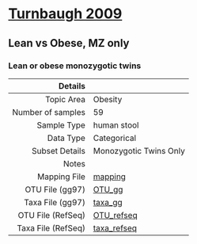 # [Turnbaugh 2009]( ../docs/turnbaugh_twins.html )
## Lean vs Obese, MZ only

### Lean or obese monozygotic twins

| Details                   |                                                           |
| ------------------------: |-----------------------------------------------------------|
| Topic Area                | Obesity                                                |
| Number of samples         | 59                                         |
| Sample Type               | human stool                                         |
| Data Type                 | Categorical                                           |
| Subset Details            | Monozygotic Twins Only                                  |
| Notes                     |                                          |
| Mapping File              | [mapping]( ../datasets/turnbaugh_twins/mapping-obese-lean-MZ.txt)        |
| OTU File (gg97)           | [OTU_gg]( ../datasets/turnbaugh_twins/gg/otutable.txt)          |
| Taxa File (gg97)          | [taxa_gg]( ../datasets/turnbaugh_twins/gg/taxatable.txt)        |
| OTU File (RefSeq)         | [OTU_refseq]( ../datasets/turnbaugh_twins/refseq/otutable.txt)  |
| Taxa File (RefSeq)        | [taxa_refseq]( ../datasets/turnbaugh_twins/refseq/taxatable.txt)|